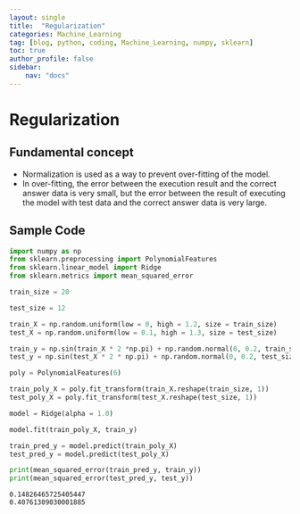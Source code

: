 ```yaml
---
layout: single
title:  "Regularization"
categories: Machine_Learning
tag: [blog, python, coding, Machine_Learning, numpy, sklearn]
toc: true
author_profile: false
sidebar:
    nav: "docs"
---
```


# Regularization

## Fundamental concept

- Normalization is used as a way to prevent over-fitting of the model.
- In over-fitting, the error between the execution result and the correct answer data is very small, but the error between the result of executing the model with test data and the correct answer data is very large.

## Sample Code


```python
import numpy as np
from sklearn.preprocessing import PolynomialFeatures
from sklearn.linear_model import Ridge
from sklearn.metrics import mean_squared_error

train_size = 20

test_size = 12

train_X = np.random.uniform(low = 0, high = 1.2, size = train_size)
test_X = np.random.uniform(low = 0.1, high = 1.3, size = test_size)

train_y = np.sin(train_X * 2 *np.pi) + np.random.normal(0, 0.2, train_size)
test_y = np.sin(test_X * 2 * np.pi) + np.random.normal(0, 0.2, test_size)

poly = PolynomialFeatures(6)

train_poly_X = poly.fit_transform(train_X.reshape(train_size, 1))
test_poly_X = poly.fit_transform(test_X.reshape(test_size, 1))

model = Ridge(alpha = 1.0)

model.fit(train_poly_X, train_y)

train_pred_y = model.predict(train_poly_X)
test_pred_y = model.predict(test_poly_X)

print(mean_squared_error(train_pred_y, train_y))
print(mean_squared_error(test_pred_y, test_y))
```

    0.14826465725405447
    0.40761309030001885
    


```python

```
